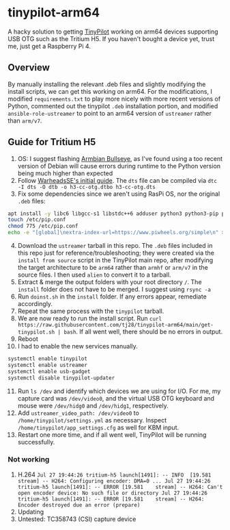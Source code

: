 # tinypilot-arm64
A hacky solution to getting [TinyPilot](https://github.com/tiny-pilot/tinypilot) working on arm64 devices supporting USB OTG such as the Tritium H5. If you haven't bought a device yet, trust me, just get a Raspberry Pi 4.

## Overview
By manually installing the relevant .deb files and slightly modifying the install scripts, we can get this working on arm64. For the modifications, I modified `requirements.txt` to play more nicely with more recent versions of Python, commented out the tinypilot `.deb` installation portion, and modified `ansible-role-ustreamer` to point to an arm64 version of `ustreamer` rather than `arm/v7`.

## Guide for Tritium H5
1. OS: I suggest flashing [Armbian Bullseye](http://xogium.performanceservers.nl/archive/tritium-h5/archive/Armbian_23.02.2_Tritium-h5_bullseye_current_5.15.93.img.xz), as I've found using a too recent version of Debian will cause errors during runtime to the Python version being much higher than expected
2. Follow [WarheadsSE's initial guide](https://gist.github.com/WarheadsSE/f90359e0f6955478c806ecbd04a643a3). The `dts` file can be compiled via `dtc -I dts -O dtb -o h3-cc-otg.dtbo h3-cc-otg.dts`
3. Fix some dependencies since we aren't using RasPi OS, nor the original `.deb` files:
```bash
apt install -y libc6 libgcc-s1 libstdc++6 adduser python3 python3-pip python3-venv sudo nginx
touch /etc/pip.conf
chmod 775 /etc/pip.conf
echo -e "[global]\nextra-index-url=https://www.piwheels.org/simple\n" > /etc/pip.conf
```
4. Download the `ustreamer` tarball in this repo. The `.deb` files included in this repo just for reference/troubleshooting; they were created via the `install from source` script in the TinyPilot main repo, after modifying the target architecture to be `arm64` rather than `armhf` or `arm/v7` in the source files. I then used `alien` to convert it to a tarball.
5. Extract & merge the output folders with your root directory `/`. The `install` folder does not have to be merged. I suggest using `rsync -a`
6. Run `doinst.sh` in the `install` folder. If any errors appear, remediate accordingly.
7. Repeat the same process with the `tinypilot` tarball.
8. We are now ready to run the install script. Run `curl https://raw.githubusercontent.com/tj28/tinypilot-arm64/main/get-tinypilot.sh | bash`. If all went well, there should be no errors in output. 
9. Reboot
10. I had to enable the new services manually.
```bash
systemctl enable tinypilot
systemctl enable ustreamer
systemctl enable usb-gadget
systemctl disable tinypilot-updater
```
11. Run `ls /dev` and identify which devices we are using for I/O. For me, my capture card was `/dev/video0`, and the virtual USB OTG keyboard and mouse were `/dev/hidg0` and `/dev/hidg1`, respectively.
12. Add `ustreamer_video_path: /dev/video0` to `/home/tinypilot/settings.yml` as necessary. Inspect `/home/tinypilot/app_settings.cfg` as well for KBM input.
13. Restart one more time, and if all went well, TinyPilot will be running successfully.

### Not working
1. H.264
`
Jul 27 19:44:26 tritium-h5 launch[1491]: -- INFO  [19.581    stream] -- H264: Configuring encoder: DMA=0 ...
Jul 27 19:44:26 tritium-h5 launch[1491]: -- ERROR [19.581    stream] -- H264: Can't open encoder device: No such file or directory
Jul 27 19:44:26 tritium-h5 launch[1491]: -- ERROR [19.581    stream] -- H264: Encoder destroyed due an error (prepare)
`
2. Updating
3. Untested: TC358743 (CSI) capture device
